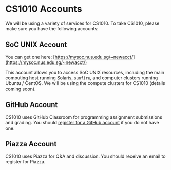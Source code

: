 # CS1010 Accounts

We will be using a variety of services for CS1010.  To take CS1010, please make sure you have the following accounts:

## SoC UNIX Account

You can get one here: [https://mysoc.nus.edu.sg/~newacct/](https://mysoc.nus.edu.sg/~newacct/)

This account allows you to access SoC UNIX resources, including the main computing host running Solaris, `sunfire`, and computer clusters running Ubuntu / CentOS.  We will be using the compute clusters for CS1010 (details coming soon).

## GitHub Account

CS1010 uses GitHub Classroom for programming assignment submissions and grading.  You should [register for a GitHub account](https://github.com/) if you do not have one. 

## Piazza Account

CS1010 uses Piazza for Q&A and discussion.  You should receive an email to register for Piazza.  
